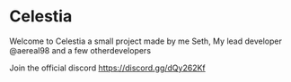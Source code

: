 # Celestia
Welcome to Celestia a small project made by me Seth, My lead developer @aereal98 and a few otherdevelopers



Join the official discord
https://discord.gg/dQy262Kf
